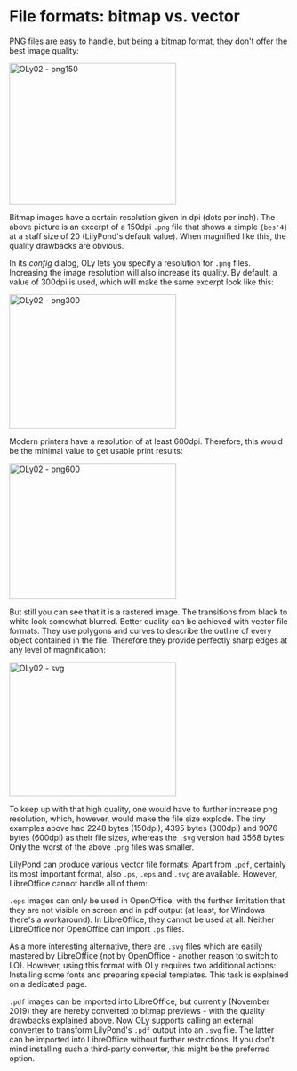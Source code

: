 # File formats: bitmap vs. vector

PNG files are easy to handle, but being a bitmap format, they don't offer the best image quality:

<a href="http://lilypondblog.org/wp-content/uploads/2017/04/OLy02-png150-e1491491286329.gif"><img src="http://lilypondblog.org/wp-content/uploads/2017/04/OLy02-png150-e1491491286329-300x254.gif" alt="OLy02 - png150" class="aligncenter size-medium wp-image-4732" width="300" height="254"></a>

Bitmap images have a certain resolution given in dpi (dots per inch). The above picture is an excerpt of a 150dpi <code>.png</code> file that shows a simple <code>{bes'4}</code> at a staff size of 20 (LilyPond's default value).
When magnified like this, the quality drawbacks are obvious.

In its <em>config</em> dialog, OLy lets you specify a resolution for <code>.png</code> files.
Increasing the image resolution will also increase its quality. By default, a value of 300dpi is used, which will make the same excerpt look like this:

<a href="http://lilypondblog.org/wp-content/uploads/2017/04/OLy02-png300.gif"><img src="http://lilypondblog.org/wp-content/uploads/2017/04/OLy02-png300-300x241.gif" alt="OLy02 - png300" class="aligncenter size-medium wp-image-4733" width="300" height="241"></a>

Modern printers have a resolution of at least 600dpi. Therefore, this would be the minimal value to get usable print results:

<a href="http://lilypondblog.org/wp-content/uploads/2017/04/OLy02-png600.gif"><img src="http://lilypondblog.org/wp-content/uploads/2017/04/OLy02-png600-300x244.gif" alt="OLy02 - png600" class="aligncenter size-medium wp-image-4734" width="300" height="244"></a>

But still you can see that it is a rastered image. The transitions from black to white look somewhat blurred.
Better quality can be achieved with vector file formats. They use polygons and curves to describe the outline of every object contained in the file. Therefore they provide perfectly sharp edges at any level of magnification:

<a href="http://lilypondblog.org/wp-content/uploads/2017/04/OLy02-svg-e1491491229526.gif"><img src="http://lilypondblog.org/wp-content/uploads/2017/04/OLy02-svg-e1491491229526-300x241.gif" alt="OLy02 - svg" class="aligncenter size-medium wp-image-4735" width="300" height="241"></a>

To keep up with that high quality, one would have to further increase png resolution, which, however, would make the file size explode. The tiny examples above had 2248 bytes (150dpi), 4395 bytes (300dpi) and 9076 bytes (600dpi) as their file sizes, whereas the <code>.svg</code> version had 3568 bytes: Only the worst of the above <code>.png</code> files was smaller.

LilyPond can produce various vector file formats: Apart from <code>.pdf</code>, certainly its most important format, also <code>.ps</code>, <code>.eps</code> and <code>.svg</code> are available. However, LibreOffice cannot handle all of them:

<code>.eps</code> images can only be used in OpenOffice, with the further limitation that they are not visible on screen and in pdf output (at least, for Windows there's a workaround). In LibreOffice, they cannot be used at all.
Neither LibreOffice nor OpenOffice can import <code>.ps</code> files.

As a more interesting alternative, there are <code>.svg</code> files which are easily mastered by LibreOffice (not by OpenOffice - another reason to switch to LO). However, using this format with OLy requires two additional actions: Installing some fonts and preparing special templates. This task is explained on a dedicated page.

<code>.pdf</code> images can be imported into LibreOffice, but currently (November 2019) they are hereby converted to bitmap previews - with the quality drawbacks explained above. Now OLy supports calling an external converter to transform LilyPond's <code>.pdf</code> output into an <code>.svg</code> file. The latter can be imported into LibreOffice without further restrictions. If you don't mind installing such a third-party converter, this might be the preferred option. 